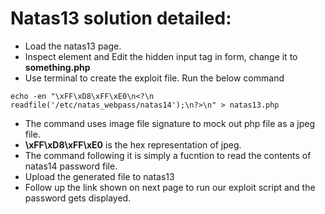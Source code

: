 # Natas13 solution detailed:

- Load the natas13 page. 
- Inspect element and Edit the hidden input tag in form, change it to **something.php**
- Use terminal to create the exploit file. Run the below command

```shell
echo -en "\xFF\xD8\xFF\xE0\n<?\n readfile('/etc/natas_webpass/natas14');\n?>\n" > natas13.php
```

- The command uses image file signature to mock out php file as a jpeg file. 
- **\xFF\xD8\xFF\xE0** is the hex representation of jpeg.
- The command following it is simply a fucntion to read the contents of natas14 password file.
- Upload the generated file to natas13
- Follow up the link shown on next page to run our exploit script and the password gets displayed.
